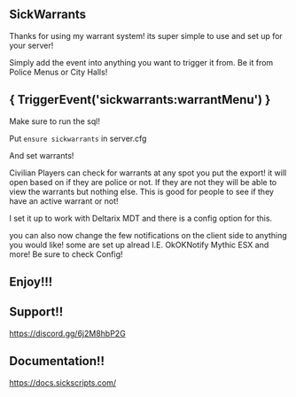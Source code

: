 ## SickWarrants ##

Thanks for using my warrant system! its super simple to use and set up for your server!

Simply add the event into anything you want to trigger it from. Be it from Police Menus or City Halls!

## { TriggerEvent('sickwarrants:warrantMenu') } ##

Make sure to run the sql!

Put `ensure sickwarrants` in server.cfg

And set warrants!

Civilian Players can check for warrants at any spot you put the export! it will open based on if they are police or not. If they are not they will be able to view the 
warrants but nothing else. This is good for people to see if they have an active warrant or not!

I set it up to work with Deltarix MDT and there is a config option for this.

you can also now change the few notifications on the client side to anything you would like! some are set up alread I.E. OkOKNotify Mythic ESX and more! Be sure to check Config!

## Enjoy!!! ##


## Support!! ##

https://discord.gg/6j2M8hbP2G

## Documentation!! ##

https://docs.sickscripts.com/
